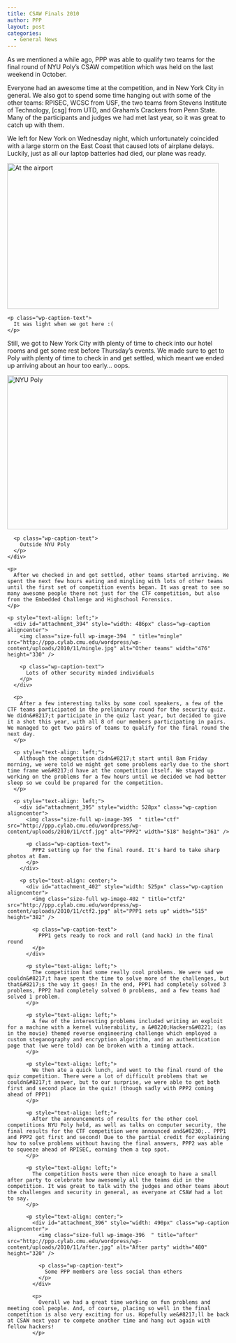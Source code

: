 ```yaml
---
title: CSAW Finals 2010
author: PPP
layout: post
categories:
  - General News
---
```

As we mentioned a while ago, PPP was able to qualify two teams for the final round of NYU Poly&#8217;s CSAW competition which was held on the last weekend in October.

Everyone had an awesome time at the competition, and in New York City in general. We also got to spend some time hanging out with some of the other teams: RPISEC, WCSC from USF, the two teams from Stevens Institute of Technology, [csg] from UTD, and Graham&#8217;s Crackers from Penn State. Many of the participants and judges we had met last year, so it was great to catch up with them.

We left for New York on Wednesday night, which unfortunately coincided with a large storm on the East Coast that caused lots of airplane delays. Luckily, just as all our laptop batteries had died, our plane was ready.

<p style="text-align: left;">
  <div id="attachment_392" style="width: 494px" class="wp-caption aligncenter">
    <img class="size-full wp-image-392  " title="airport" src="http://ppp.cylab.cmu.edu/wordpress/wp-content/uploads/2010/11/airport.jpg" alt="At the airport" width="484" height="334" />
    
    <p class="wp-caption-text">
      It was light when we got here :(
    </p>
  </div>
  
  <p style="text-align: left;">
    Still, we got to New York City with plenty of time to check into our hotel rooms and get some rest before Thursday&#8217;s events. We made sure to get to Poly with plenty of time to check in and get settled, which meant we ended up arriving about an hour too early&#8230; oops.
  </p>
  
  <p style="text-align: left;">
    <div id="attachment_393" style="width: 515px" class="wp-caption aligncenter">
      <img class="size-full wp-image-393  " title="poly" src="http://ppp.cylab.cmu.edu/wordpress/wp-content/uploads/2010/11/poly.jpg" alt="NYU Poly" width="505" height="353" />
      
      <p class="wp-caption-text">
        Outside NYU Poly
      </p>
    </div>
    
    <p>
      After we checked in and got settled, other teams started arriving. We spent the next few hours eating and mingling with lots of other teams until the first set of competition events began. It was great to see so many awesome people there not just for the CTF competition, but also from the Embedded Challenge and Highschool Forensics.
    </p>
    
    <p style="text-align: left;">
      <div id="attachment_394" style="width: 486px" class="wp-caption aligncenter">
        <img class="size-full wp-image-394  " title="mingle" src="http://ppp.cylab.cmu.edu/wordpress/wp-content/uploads/2010/11/mingle.jpg" alt="Other teams" width="476" height="330" />
        
        <p class="wp-caption-text">
          Lots of other security minded individuals
        </p>
      </div>
      
      <p>
        After a few interesting talks by some cool speakers, a few of the CTF teams participated in the preliminary round for the security quiz. We didn&#8217;t participate in the quiz last year, but decided to give it a shot this year, with all 8 of our members participating in pairs. We managed to get two pairs of teams to qualify for the final round the next day.
      </p>
      
      <p style="text-align: left;">
        Although the competition didn&#8217;t start until 8am Friday morning, we were told we might get some problems early due to the short time frame we&#8217;d have at the competition itself. We stayed up working on the problems for a few hours until we decided we had better sleep so we could be prepared for the competition.
      </p>
      
      <p style="text-align: left;">
        <div id="attachment_395" style="width: 528px" class="wp-caption aligncenter">
          <img class="size-full wp-image-395  " title="ctf" src="http://ppp.cylab.cmu.edu/wordpress/wp-content/uploads/2010/11/ctf.jpg" alt="PPP2" width="518" height="361" />
          
          <p class="wp-caption-text">
            PPP2 setting up for the final round. It's hard to take sharp photos at 8am.
          </p>
        </div>
        
        <p style="text-align: center;">
          <div id="attachment_402" style="width: 525px" class="wp-caption aligncenter">
            <img class="size-full wp-image-402 " title="ctf2" src="http://ppp.cylab.cmu.edu/wordpress/wp-content/uploads/2010/11/ctf2.jpg" alt="PPP1 sets up" width="515" height="382" />
            
            <p class="wp-caption-text">
              PPP1 gets ready to rock and roll (and hack) in the final round
            </p>
          </div>
          
          <p style="text-align: left;">
            The competition had some really cool problems. We were sad we couldn&#8217;t have spent the time to solve more of the challenges, but that&#8217;s the way it goes! In the end, PPP1 had completely solved 3 problems, PPP2 had completely solved 0 problems, and a few teams had solved 1 problem.
          </p>
          
          <p style="text-align: left;">
            A few of the interesting problems included writing an exploit for a machine with a kernel vulnerability, a &#8220;Hackers&#8221; (as in the movie) themed reverse engineering challenge which employed a custom steganography and encryption algorithm, and an authentication page that (we were told) can be broken with a timing attack.
          </p>
          
          <p style="text-align: left;">
            We then ate a quick lunch, and went to the final round of the quiz competition. There were a lot of difficult problems that we couldn&#8217;t answer, but to our surprise, we were able to get both first and second place in the quiz! (though sadly with PPP2 coming ahead of PPP1)
          </p>
          
          <p style="text-align: left;">
            After the announcements of results for the other cool competitions NYU Poly held, as well as talks on computer security, the final results for the CTF competition were announced and&#8230;.. PPP1 and PPP2 got first and second! Due to the partial credit for explaining how to solve problems without having the final answers, PPP2 was able to squeeze ahead of RPISEC, earning them a top spot.
          </p>
          
          <p style="text-align: left;">
            The competition hosts were then nice enough to have a small after party to celebrate how awesomely all the teams did in the competition. It was great to talk with the judges and other teams about the challenges and security in general, as everyone at CSAW had a lot to say.
          </p>
          
          <p style="text-align: center;">
            <div id="attachment_396" style="width: 490px" class="wp-caption aligncenter">
              <img class="size-full wp-image-396  " title="after" src="http://ppp.cylab.cmu.edu/wordpress/wp-content/uploads/2010/11/after.jpg" alt="After party" width="480" height="320" />
              
              <p class="wp-caption-text">
                Some PPP members are less social than others
              </p>
            </div>
            
            <p>
              Overall we had a great time working on fun problems and meeting cool people. And, of course, placing so well in the final competition is also very exciting for us. Hopefully we&#8217;ll be back at CSAW next year to compete another time and hang out again with fellow hackers!
            </p>